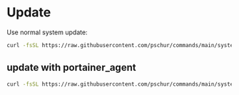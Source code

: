 # Update
Use normal system update:
```bash
curl -fsSL https://raw.githubusercontent.com/pschur/commands/main/system/update.sh | bash
```

## update with portainer_agent

```bash
curl -fsSL https://raw.githubusercontent.com/pschur/commands/main/system/update-portainer-agent.sh | bash
```
